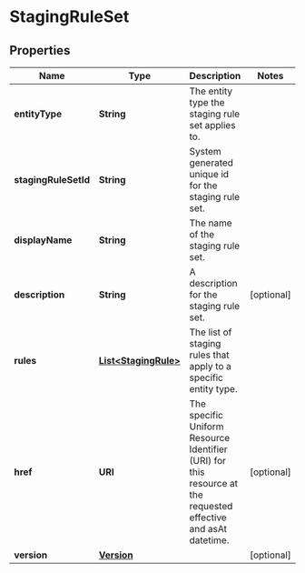 

# StagingRuleSet


## Properties

| Name | Type | Description | Notes |
|------------ | ------------- | ------------- | -------------|
|**entityType** | **String** | The entity type the staging rule set applies to. |  |
|**stagingRuleSetId** | **String** | System generated unique id for the staging rule set. |  |
|**displayName** | **String** | The name of the staging rule set. |  |
|**description** | **String** | A description for the staging rule set. |  [optional] |
|**rules** | [**List&lt;StagingRule&gt;**](StagingRule.md) | The list of staging rules that apply to a specific entity type. |  |
|**href** | **URI** | The specific Uniform Resource Identifier (URI) for this resource at the requested effective and asAt datetime. |  [optional] |
|**version** | [**Version**](Version.md) |  |  [optional] |



